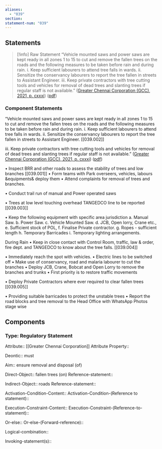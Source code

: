 ```yaml
---
aliases:
  - "039"
section: 
statement-num: "039"
---
```

## Statements 
> [!info] Raw Statement
> “Vehicle mounted saws and power saws are kept ready in all zones 1 to 15 to cut and remove the fallen trees on the roads and the following measures to be taken before rain and during rain. i. Keep sufficient labourers to attend tree falls in wards. ii. Sensitize the conservancy labourers to report the tree fallen in streets to Assistant Engineer. iii. Keep private contractors with tree cutting tools and vehicles for removal of dead trees and slanting trees if regular staff is not available.” ([Greater Chennai Corporation (GCC), 2021, p. cxxxi](zotero://select/library/items/AZZSXLC8)) ([pdf](zotero://open-pdf/library/items/ZWDYK52D?page=131&annotation=JD2IH9AW)) 
> 

### Component Statements
“Vehicle mounted saws and power saws are kept ready in all zones 1 to 15 to cut and remove the fallen trees on the roads and the following measures to be taken before rain and during rain. 
i. Keep sufficient labourers to attend tree falls in wards. 
ii. Sensitize the conservancy labourers to report the tree fallen in streets to Assistant Engineer. [[039.002]]

iii. Keep private contractors with tree cutting tools and vehicles for removal of dead trees and slanting trees if regular staff is not available.” ([Greater Chennai Corporation (GCC), 2021, p. cxxxi](zotero://select/library/items/AZZSXLC8)) ([pdf](zotero://open-pdf/library/items/ZWDYK52D?page=131&annotation=JD2IH9AW)) 

• Inspect BRR and other roads to assess the stability of trees and low branches [[039.001]]
• Form teams with Park overseers, vehicles, labours &equipments& deploy them 
• Attend complaints for removal of trees and branches. 

• Conduct trail run of manual and Power operated saws 

• Trees at low level touching overhead TANGEDCO line to be reported [[039.003]]

• Keep the following equipment with specific area jurisdiction a. Manual Saw. b. Power Saw. c. Vehicle Mounted Saw. d. JCB, Open lorry, Crane etc., e. Sufficient stock of POL, f. Finalise Private contractor. g. Ropes - sufficient length h. Temporary Barricades i. Temporary lighting arrangements. 

During Rain
• Keep in close contact with Control Room, traffic, law & order, fire dept. and TANGEDCO to know about the tree falls. [[039.004]]

• Immediately reach the spot with vehicles. 
• Electric lines to be switched off 
• Make use of conservancy, road and malaria labourer to cut the branches 
• Deploy JCB, Crane, Bobcat and Open Lorry to remove the branches and trunks 
• First priority is to restore traffic movements 

• Deploy Private Contractors where ever required to clear fallen trees [[039.005]]

• Providing suitable barricades to protect the unstable trees 
• Report the road blocks and tree removal to the Head Office with WhatsApp Photos stage wise
## Components
### Type: Regulatory Statement
Attribute:: [[Greater Chennai Corporation]]
	Attribute Property::

Deontic:: must 

Aim:: ensure removal and disposal (of)

Direct-Object:: fallen trees (on)
	Reference-statement::

Indirect-Object:: roads 
	Reference-statement::

Activation-Condition-Content::
	Activation-Condition-(Reference to statement)::

Execution-Constraint-Content::
	Execution-Constraint-(Reference-to-statement)::

Or-else::
	Or-else-(Forward-reference)::

Logical-combination::

Invoking-statement(s)::